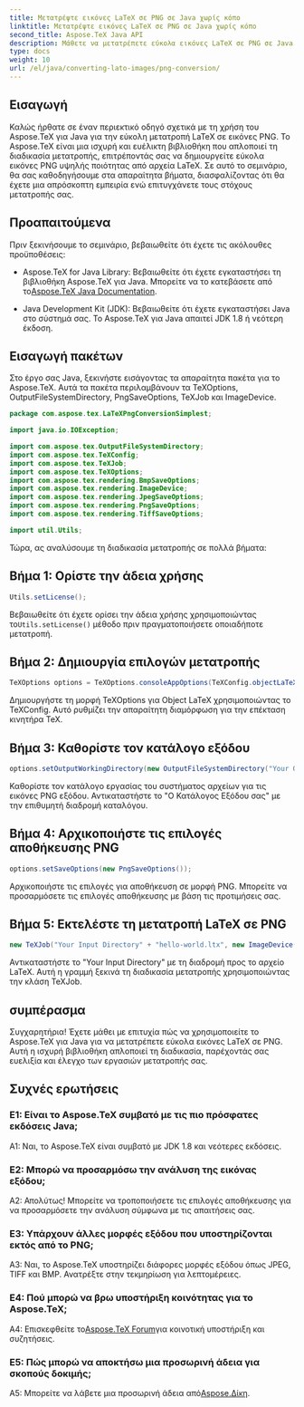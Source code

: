 ```yaml
---
title: Μετατρέψτε εικόνες LaTeX σε PNG σε Java χωρίς κόπο
linktitle: Μετατρέψτε εικόνες LaTeX σε PNG σε Java χωρίς κόπο
second_title: Aspose.TeX Java API
description: Μάθετε να μετατρέπετε εύκολα εικόνες LaTeX σε PNG σε Java χρησιμοποιώντας το Aspose.TeX. Ακολουθήστε τον βήμα προς βήμα οδηγό μας για απρόσκοπτη ενσωμάτωση.
type: docs
weight: 10
url: /el/java/converting-lato-images/png-conversion/
---
```

## Εισαγωγή

Καλώς ήρθατε σε έναν περιεκτικό οδηγό σχετικά με τη χρήση του Aspose.TeX για Java για την εύκολη μετατροπή LaTeX σε εικόνες PNG. Το Aspose.TeX είναι μια ισχυρή και ευέλικτη βιβλιοθήκη που απλοποιεί τη διαδικασία μετατροπής, επιτρέποντάς σας να δημιουργείτε εύκολα εικόνες PNG υψηλής ποιότητας από αρχεία LaTeX. Σε αυτό το σεμινάριο, θα σας καθοδηγήσουμε στα απαραίτητα βήματα, διασφαλίζοντας ότι θα έχετε μια απρόσκοπτη εμπειρία ενώ επιτυγχάνετε τους στόχους μετατροπής σας.

## Προαπαιτούμενα

Πριν ξεκινήσουμε το σεμινάριο, βεβαιωθείτε ότι έχετε τις ακόλουθες προϋποθέσεις:

-  Aspose.TeX for Java Library: Βεβαιωθείτε ότι έχετε εγκαταστήσει τη βιβλιοθήκη Aspose.TeX για Java. Μπορείτε να το κατεβάσετε από το[Aspose.TeX Java Documentation](https://reference.aspose.com/tex/java/).

- Java Development Kit (JDK): Βεβαιωθείτε ότι έχετε εγκαταστήσει Java στο σύστημά σας. Το Aspose.TeX για Java απαιτεί JDK 1.8 ή νεότερη έκδοση.

## Εισαγωγή πακέτων

Στο έργο σας Java, ξεκινήστε εισάγοντας τα απαραίτητα πακέτα για το Aspose.TeX. Αυτά τα πακέτα περιλαμβάνουν τα TeXOptions, OutputFileSystemDirectory, PngSaveOptions, TeXJob και ImageDevice.

```java
package com.aspose.tex.LaTeXPngConversionSimplest;

import java.io.IOException;

import com.aspose.tex.OutputFileSystemDirectory;
import com.aspose.tex.TeXConfig;
import com.aspose.tex.TeXJob;
import com.aspose.tex.TeXOptions;
import com.aspose.tex.rendering.BmpSaveOptions;
import com.aspose.tex.rendering.ImageDevice;
import com.aspose.tex.rendering.JpegSaveOptions;
import com.aspose.tex.rendering.PngSaveOptions;
import com.aspose.tex.rendering.TiffSaveOptions;

import util.Utils;
```

Τώρα, ας αναλύσουμε τη διαδικασία μετατροπής σε πολλά βήματα:

## Βήμα 1: Ορίστε την άδεια χρήσης

```java
Utils.setLicense();
```

 Βεβαιωθείτε ότι έχετε ορίσει την άδεια χρήσης χρησιμοποιώντας το`Utils.setLicense()` μέθοδο πριν πραγματοποιήσετε οποιαδήποτε μετατροπή.

## Βήμα 2: Δημιουργία επιλογών μετατροπής

```java
TeXOptions options = TeXOptions.consoleAppOptions(TeXConfig.objectLaTeX());
```

Δημιουργήστε τη μορφή TeXOptions για Object LaTeX χρησιμοποιώντας το TeXConfig. Αυτό ρυθμίζει την απαραίτητη διαμόρφωση για την επέκταση κινητήρα TeX.

## Βήμα 3: Καθορίστε τον κατάλογο εξόδου

```java
options.setOutputWorkingDirectory(new OutputFileSystemDirectory("Your Output Directory"));
```

Καθορίστε τον κατάλογο εργασίας του συστήματος αρχείων για τις εικόνες PNG εξόδου. Αντικαταστήστε το "Ο Κατάλογος Εξόδου σας" με την επιθυμητή διαδρομή καταλόγου.

## Βήμα 4: Αρχικοποιήστε τις επιλογές αποθήκευσης PNG

```java
options.setSaveOptions(new PngSaveOptions());
```

Αρχικοποιήστε τις επιλογές για αποθήκευση σε μορφή PNG. Μπορείτε να προσαρμόσετε τις επιλογές αποθήκευσης με βάση τις προτιμήσεις σας.

## Βήμα 5: Εκτελέστε τη μετατροπή LaTeX σε PNG

```java
new TeXJob("Your Input Directory" + "hello-world.ltx", new ImageDevice(), options).run();
```

Αντικαταστήστε το "Your Input Directory" με τη διαδρομή προς το αρχείο LaTeX. Αυτή η γραμμή ξεκινά τη διαδικασία μετατροπής χρησιμοποιώντας την κλάση TeXJob.

## συμπέρασμα

Συγχαρητήρια! Έχετε μάθει με επιτυχία πώς να χρησιμοποιείτε το Aspose.TeX για Java για να μετατρέπετε εύκολα εικόνες LaTeX σε PNG. Αυτή η ισχυρή βιβλιοθήκη απλοποιεί τη διαδικασία, παρέχοντάς σας ευελιξία και έλεγχο των εργασιών μετατροπής σας.

## Συχνές ερωτήσεις

### Ε1: Είναι το Aspose.TeX συμβατό με τις πιο πρόσφατες εκδόσεις Java;

A1: Ναι, το Aspose.TeX είναι συμβατό με JDK 1.8 και νεότερες εκδόσεις.

### Ε2: Μπορώ να προσαρμόσω την ανάλυση της εικόνας εξόδου;

Α2: Απολύτως! Μπορείτε να τροποποιήσετε τις επιλογές αποθήκευσης για να προσαρμόσετε την ανάλυση σύμφωνα με τις απαιτήσεις σας.

### Ε3: Υπάρχουν άλλες μορφές εξόδου που υποστηρίζονται εκτός από το PNG;

A3: Ναι, το Aspose.TeX υποστηρίζει διάφορες μορφές εξόδου όπως JPEG, TIFF και BMP. Ανατρέξτε στην τεκμηρίωση για λεπτομέρειες.

### Ε4: Πού μπορώ να βρω υποστήριξη κοινότητας για το Aspose.TeX;

 A4: Επισκεφθείτε το[Aspose.TeX Forum](https://forum.aspose.com/c/tex/47)για κοινοτική υποστήριξη και συζητήσεις.

### Ε5: Πώς μπορώ να αποκτήσω μια προσωρινή άδεια για σκοπούς δοκιμής;

 A5: Μπορείτε να λάβετε μια προσωρινή άδεια από[Aspose.Δίκη](https://purchase.aspose.com/temporary-license/).